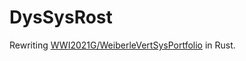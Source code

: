 # DysSysRost
Rewriting [WWI2021G/WeiberleVertSysPortfolio](https://github.com/WWI2021G/WeiberleVertSysPortfolio) in Rust.
